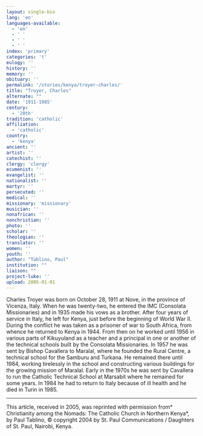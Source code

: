 ```yaml
---
layout: single-bio
lang: 'en'
languages-available:
  - 'en'
  - ' '
  - ' '
  - ' '
index: 'primary'
categories: 't'
eulogy: ''
history: ''
memory: ''
obituary: ''
permalink: '/stories/kenya/troyer-charles/'
title: "Troyer, Charles"
alternate: ""
date: '1911-1985'
century:
  - '20th'
tradition: 'catholic'
affiliation:
  - 'catholic'
country:
  - 'kenya'
ancient: ''
artist: ''
catechist: ''
clergy: 'clergy'
ecumenist: ''
evangelist: ''
nationalist: ''
martyr: ''
persecuted: ''
medical: ''
missionary: 'missionary'
musician: ''
nonafrican: ''
nonchristian: ''
photo: ''
scholar: ''
theologian: ''
translator: ''
women: ''
youth: ''
author: "Tablino, Paul"
institution: ""
liaison: ""
project-luke: ''
upload: 2005-01-01
---
```




Charles Troyer was born on October 28, 1911 at Nove, in the province of Vicenza, Italy. When he was twenty-two, he entered the IMC (Consolata Missionaries) and in 1935 made his vows as a brother. After four years of service in Italy, he left for Kenya, just before the beginning of World War II. During the conflict he was taken as a prisoner of war to South Africa, from whence he returned to Kenya in 1944. From then on he worked until 1956 in various parts of Kikuyuland as a teacher and a principal in one or another of the technical schools built by the Consolata Missionaries. In 1957 he was sent by Bishop Cavallera to Maralal, where he founded the Rural Centre, a technical school for the Samburu and Turkana. He remained there until 1984, working tirelessly in the school and constructing various buildings for the growing mission of Maralal. Early in the 1970s he was sent by Cavallera to run the Catholic Technical School at Marsabit where he remained for some years. In 1984 he had to return to Italy because of ill health and he died in Turin in 1985.



---

This article, received in 2005, was reprinted with permission from* Christianity among the Nomads: The Catholic Church in Northern Kenya*, by Paul Tablino, © copyright 2004 by St. Paul Communications / Daughters of St. Paul, Nairobi, Kenya.

